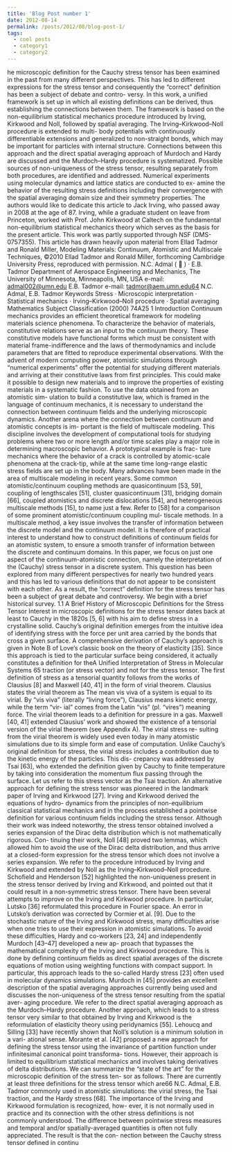 ```yaml
---
title: 'Blog Post number 1'
date: 2012-08-14
permalink: /posts/2012/08/blog-post-1/
tags:
  - cool posts
  - category1
  - category2
---
```

he microscopic definition for the Cauchy stress tensor has been examined in the
past from many different perspectives. This has led to different expressions for the stress
tensor and consequently the “correct” definition has been a subject of debate and contro-
versy. In this work, a unified framework is set up in which all existing definitions can be
derived, thus establishing the connections between them. The framework is based on the
non-equilibrium statistical mechanics procedure introduced by Irving, Kirkwood and Noll,
followed by spatial averaging. The Irving–Kirkwood–Noll procedure is extended to multi-
body potentials with continuously differentiable extensions and generalized to non-straight
bonds, which may be important for particles with internal structure. Connections between
this approach and the direct spatial averaging approach of Murdoch and Hardy are discussed
and the Murdoch–Hardy procedure is systematized. Possible sources of non-uniqueness of
the stress tensor, resulting separately from both procedures, are identified and addressed.
Numerical experiments using molecular dynamics and lattice statics are conducted to ex-
amine the behavior of the resulting stress definitions including their convergence with the
spatial averaging domain size and their symmetry properties.
The authors would like to dedicate this article to Jack Irving, who passed away in 2008 at the age of 87.
Irving, while a graduate student on leave from Princeton, worked with Prof. John Kirkwood at Caltech
on the fundamental non-equilibrium statistical mechanics theory which serves as the basis for the
present article.
This work was partly supported through NSF (DMS-0757355). This article has drawn heavily upon
material from Ellad Tadmor and Ronald Miller, Modeling Materials: Continuum, Atomistic and
Multiscale Techniques, ©2010 Ellad Tadmor and Ronald Miller, forthcoming Cambridge University
Press, reproduced with permission.
N.C. Admal (  ) · E.B. Tadmor
Department of Aerospace Engineering and Mechanics, The University of Minnesota,
Minneapolis, MN, USA
e-mail: admal002@umn.edu
E.B. Tadmor
e-mail: tadmor@aem.umn.edu64
N.C. Admal, E.B. Tadmor
Keywords Stress · Microscopic interpretation · Statistical mechanics ·
Irving–Kirkwood–Noll procedure · Spatial averaging
Mathematics Subject Classification (2000) 74A25
1 Introduction
Continuum mechanics provides an efficient theoretical framework for modeling materials
science phenomena. To characterize the behavior of materials, constitutive relations serve
as an input to the continuum theory. These constitutive models have functional forms which
must be consistent with material frame-indifference and the laws of thermodynamics and
include parameters that are fitted to reproduce experimental observations. With the advent
of modern computing power, atomistic simulations through “numerical experiments” offer
the potential for studying different materials and arriving at their constitutive laws from first
principles. This could make it possible to design new materials and to improve the properties
of existing materials in a systematic fashion. To use the data obtained from an atomistic sim-
ulation to build a constitutive law, which is framed in the language of continuum mechanics,
it is necessary to understand the connection between continuum fields and the underlying
microscopic dynamics.
Another arena where the connection between continuum and atomistic concepts is im-
portant is the field of multiscale modeling. This discipline involves the development of
computational tools for studying problems where two or more length and/or time scales
play a major role in determining macroscopic behavior. A prototypical example is frac-
ture mechanics where the behavior of a crack is controlled by atomic-scale phenomena at
the crack-tip, while at the same time long-range elastic stress fields are set up in the body.
Many advances have been made in the area of multiscale modeling in recent years. Some
common atomistic/continuum coupling methods are quasicontinuum [53, 59], coupling of
lengthscales [51], cluster quasicontinuum [31], bridging domain [66], coupled atomistics
and discrete dislocations [54], and heterogeneous multiscale methods [15], to name just a
few. Refer to [58] for a comparison of some prominent atomistic/continuum coupling mul-
tiscale methods. In a multiscale method, a key issue involves the transfer of information
between the discrete model and the continuum model. It is therefore of practical interest
to understand how to construct definitions of continuum fields for an atomistic system, to
ensure a smooth transfer of information between the discrete and continuum domains.
In this paper, we focus on just one aspect of the continuum-atomistic connection, namely
the interpretation of the (Cauchy) stress tensor in a discrete system. This question has been
explored from many different perspectives for nearly two hundred years and this has led
to various definitions that do not appear to be consistent with each other. As a result, the
“correct” definition for the stress tensor has been a subject of great debate and controversy.
We begin with a brief historical survey.
1.1 A Brief History of Microscopic Definitions for the Stress Tensor
Interest in microscopic definitions for the stress tensor dates back at least to Cauchy in the
1820s [5, 6] with his aim to define stress in a crystalline solid. Cauchy’s original definition
emerges from the intuitive idea of identifying stress with the force per unit area carried by
the bonds that cross a given surface. A comprehensive derivation of Cauchy’s approach is
given in Note B of Love’s classic book on the theory of elasticity [35]. Since this approach
is tied to the particular surface being considered, it actually constitutes a definition for theA Unified Interpretation of Stress in Molecular Systems
65
traction (or stress vector) and not for the stress tensor. The first definition of stress as a
tensorial quantity follows from the works of Clausius [8] and Maxwell [40, 41] in the form
of virial theorem. Clausius states the virial theorem as
The mean vis viva of a system is equal to its virial.
By “vis viva” (literally “living force”), Clausius means kinetic energy, while the term “vir-
ial” comes from the Latin “vis” (pl. “vires”) meaning force. The virial theorem leads to a
definition for pressure in a gas. Maxwell [40, 41] extended Clausius’ work and showed the
existence of a tensorial version of the virial theorem (see Appendix A). The virial stress re-
sulting from the virial theorem is widely used even today in many atomistic simulations due
to its simple form and ease of computation. Unlike Cauchy’s original definition for stress,
the virial stress includes a contribution due to the kinetic energy of the particles. This dis-
crepancy was addressed by Tsai [63], who extended the definition given by Cauchy to finite
temperature by taking into consideration the momentum flux passing through the surface.
Let us refer to this stress vector as the Tsai traction.
An alternative approach for defining the stress tensor was pioneered in the landmark
paper of Irving and Kirkwood [27]. Irving and Kirkwood derived the equations of hydro-
dynamics from the principles of non-equilibrium classical statistical mechanics and in the
process established a pointwise definition for various continuum fields including the stress
tensor. Although their work was indeed noteworthy, the stress tensor obtained involved a
series expansion of the Dirac delta distribution which is not mathematically rigorous. Con-
tinuing their work, Noll [48] proved two lemmas, which allowed him to avoid the use of
the Dirac delta distribution, and thus arrive at a closed-form expression for the stress tensor
which does not involve a series expansion. We refer to the procedure introduced by Irving
and Kirkwood and extended by Noll as the Irving–Kirkwood–Noll procedure. Schofield and
Henderson [52] highlighted the non-uniqueness present in the stress tensor derived by Irving
and Kirkwood, and pointed out that it could result in a non-symmetric stress tensor. There
have been several attempts to improve on the Irving and Kirkwood procedure. In particular,
Lutsko [36] reformulated this procedure in Fourier space. An error in Lutsko’s derivation
was corrected by Cormier et al. [9].
Due to the stochastic nature of the Irving and Kirkwood stress, many difficulties arise
when one tries to use their expression in atomistic simulations. To avoid these difficulties,
Hardy and co-workers [23, 24] and independently Murdoch [43–47] developed a new ap-
proach that bypasses the mathematical complexity of the Irving and Kirkwood procedure.
This is done by defining continuum fields as direct spatial averages of the discrete equations
of motion using weighting functions with compact support. In particular, this approach leads
to the so-called Hardy stress [23] often used in molecular dynamics simulations. Murdoch
in [45] provides an excellent description of the spatial averaging approaches currently being
used and discusses the non-uniqueness of the stress tensor resulting from the spatial aver-
aging procedure. We refer to the direct spatial averaging approach as the Murdoch–Hardy
procedure.
Another approach, which leads to a stress tensor very similar to that obtained by Irving
and Kirkwood is the reformulation of elasticity theory using peridynamics [55]. Lehoucq
and Silling [33] have recently shown that Noll’s solution is a minimum solution in a vari-
ational sense. Morante et al. [42] proposed a new approach for defining the stress tensor
using the invariance of partition function under infinitesimal canonical point transforma-
tions. However, their approach is limited to equilibrium statistical mechanics and involves
taking derivatives of delta distributions.
We can summarize the “state of the art” for the microscopic definition of the stress ten-
sor as follows. There are currently at least three definitions for the stress tensor which are66
N.C. Admal, E.B. Tadmor
commonly used in atomistic simulations: the virial stress, the Tsai traction, and the Hardy
stress [68]. The importance of the Irving and Kirkwood formulation is recognized, how-
ever, it is not normally used in practice and its connection with the other stress definitions is
not commonly understood. The difference between pointwise stress measures and temporal
and/or spatially-averaged quantities is often not fully appreciated. The result is that the con-
nection between the Cauchy stress tensor defined in continu
